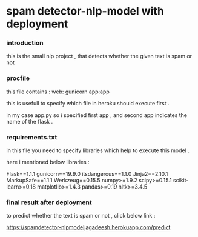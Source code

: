 # spam detector-nlp-model with deployment 

<h3>introduction </h3>

this is the small nlp project , that  detects whether the given text is spam or not 

<h3> procfile</h3>

this file contains :  web: gunicorn app:app

this is usefull to specify which file in heroku should execute first .

in my case app.py so i specified first app , and second app indicates the name of the flask .

<h3> requirements.txt</h3>
in this file you need to specify libraries which help  to execute this model .

here i mentioned   below libraries :

Flask==1.1.1
gunicorn==19.9.0
itsdangerous==1.1.0
Jinja2==2.10.1
MarkupSafe==1.1.1
Werkzeug==0.15.5
numpy>=1.9.2
scipy>=0.15.1
scikit-learn>=0.18
matplotlib>=1.4.3
pandas>=0.19
nltk>=3.4.5
<h3> final result after deployment </h3>
to predict whether the  text is spam or not  , click below link :


https://spamdetector-nlpmodeljagadeesh.herokuapp.com/predict
